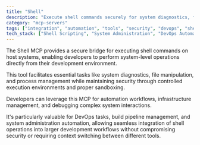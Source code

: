 ```yaml
---
title: "Shell"
description: "Execute shell commands securely for system diagnostics, file operations, and automation tasks on host systems."
category: "mcp-servers"
tags: ["integration", "automation", "tools", "security", "devops", "shell scripting"]
tech_stack: ["Shell Scripting", "System Administration", "DevOps Automation", "Command Line Tools", "Infrastructure Management"]
---
```


The Shell MCP provides a secure bridge for executing shell commands on host systems, enabling developers to perform system-level operations directly from their development environment. 

This tool facilitates essential tasks like system diagnostics, file manipulation, and process management while maintaining security through controlled execution environments and proper sandboxing.

Developers can leverage this MCP for automation workflows, infrastructure management, and debugging complex system interactions. 

It's particularly valuable for DevOps tasks, build pipeline management, and system administration automation, allowing seamless integration of shell operations into larger development workflows without compromising security or requiring context switching between different tools.